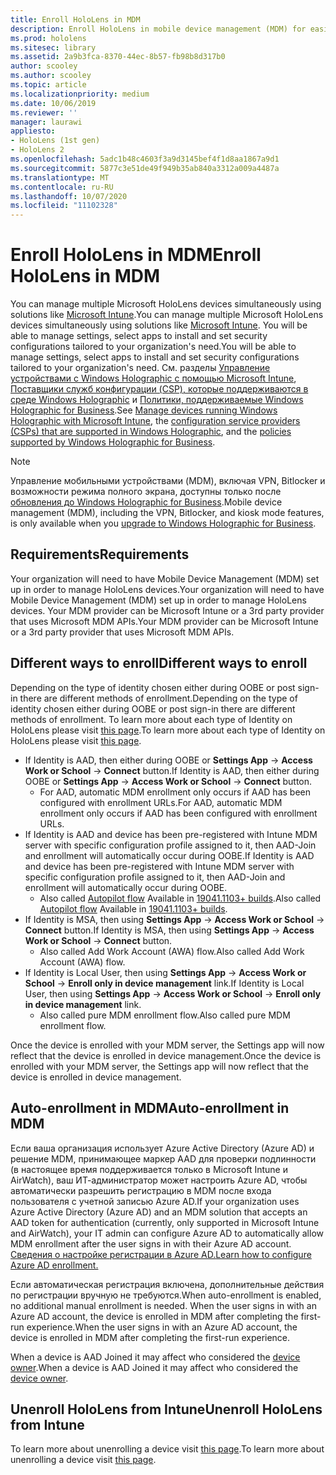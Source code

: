 ```yaml
---
title: Enroll HoloLens in MDM
description: Enroll HoloLens in mobile device management (MDM) for easier management of multiple devices.
ms.prod: hololens
ms.sitesec: library
ms.assetid: 2a9b3fca-8370-44ec-8b57-fb98b8d317b0
author: scooley
ms.author: scooley
ms.topic: article
ms.localizationpriority: medium
ms.date: 10/06/2019
ms.reviewer: ''
manager: laurawi
appliesto:
- HoloLens (1st gen)
- HoloLens 2
ms.openlocfilehash: 5adc1b48c4603f3a9d3145bef4f1d8aa1867a9d1
ms.sourcegitcommit: 5877c3e51de49f949b35ab840a3312a009a4487a
ms.translationtype: MT
ms.contentlocale: ru-RU
ms.lasthandoff: 10/07/2020
ms.locfileid: "11102328"
---
```

# <span data-ttu-id="e3961-103">Enroll HoloLens in MDM</span><span class="sxs-lookup"><span data-stu-id="e3961-103">Enroll HoloLens in MDM</span></span>

<span data-ttu-id="e3961-104">You can manage multiple Microsoft HoloLens devices simultaneously using solutions like [Microsoft Intune](https://docs.microsoft.com/intune/windows-holographic-for-business).</span><span class="sxs-lookup"><span data-stu-id="e3961-104">You can manage multiple Microsoft HoloLens devices simultaneously using solutions like [Microsoft Intune](https://docs.microsoft.com/intune/windows-holographic-for-business).</span></span> <span data-ttu-id="e3961-105">You will be able to manage settings, select apps to install and set security configurations tailored to your organization's need.</span><span class="sxs-lookup"><span data-stu-id="e3961-105">You will be able to manage settings, select apps to install and set security configurations tailored to your organization's need.</span></span> <span data-ttu-id="e3961-106">См. разделы [Управление устройствами с Windows Holographic с помощью Microsoft Intune](https://docs.microsoft.com/intune/windows-holographic-for-business), [Поставщики служб конфигурации (CSP), которые поддерживаются в среде Windows Holographic](https://msdn.microsoft.com/windows/hardware/commercialize/customize/mdm/configuration-service-provider-reference#hololens) и [Политики, поддерживаемые Windows Holographic for Business](https://msdn.microsoft.com/windows/hardware/commercialize/customize/mdm/policy-configuration-service-provider#hololenspolicies).</span><span class="sxs-lookup"><span data-stu-id="e3961-106">See [Manage devices running Windows Holographic with Microsoft Intune](https://docs.microsoft.com/intune/windows-holographic-for-business), the [configuration service providers (CSPs) that are supported in Windows Holographic](https://msdn.microsoft.com/windows/hardware/commercialize/customize/mdm/configuration-service-provider-reference#hololens), and the [policies supported by Windows Holographic for Business](https://msdn.microsoft.com/windows/hardware/commercialize/customize/mdm/policy-configuration-service-provider#hololenspolicies).</span></span>

> [!NOTE]
> <span data-ttu-id="e3961-107">Управление мобильными устройствами (MDM), включая VPN, Bitlocker и возможности режима полного экрана, доступны только после [обновления до Windows Holographic for Business](hololens1-upgrade-enterprise.md).</span><span class="sxs-lookup"><span data-stu-id="e3961-107">Mobile device management (MDM), including the VPN, Bitlocker, and kiosk mode features, is only available when you [upgrade to Windows Holographic for Business](hololens1-upgrade-enterprise.md).</span></span>

## <span data-ttu-id="e3961-108">Requirements</span><span class="sxs-lookup"><span data-stu-id="e3961-108">Requirements</span></span>

 <span data-ttu-id="e3961-109">Your organization will need to have Mobile Device Management (MDM) set up in order to manage HoloLens devices.</span><span class="sxs-lookup"><span data-stu-id="e3961-109">Your organization will need to have Mobile Device Management (MDM) set up in order to manage HoloLens devices.</span></span> <span data-ttu-id="e3961-110">Your MDM provider can be Microsoft Intune or a 3rd party provider that uses Microsoft MDM APIs.</span><span class="sxs-lookup"><span data-stu-id="e3961-110">Your MDM provider can be Microsoft Intune or a 3rd party provider that uses Microsoft MDM APIs.</span></span>
 
## <span data-ttu-id="e3961-111">Different ways to enroll</span><span class="sxs-lookup"><span data-stu-id="e3961-111">Different ways to enroll</span></span>

<span data-ttu-id="e3961-112">Depending on the type of identity chosen either during OOBE or post sign-in there are different methods of enrollment.</span><span class="sxs-lookup"><span data-stu-id="e3961-112">Depending on the type of identity chosen either during OOBE or post sign-in there are different methods of enrollment.</span></span> <span data-ttu-id="e3961-113">To learn more about each type of Identity on HoloLens please visit [this page](hololens-identity.md).</span><span class="sxs-lookup"><span data-stu-id="e3961-113">To learn more about each type of Identity on HoloLens please visit [this page](hololens-identity.md).</span></span>

- <span data-ttu-id="e3961-114">If Identity is AAD, then either during OOBE or **Settings App** -> **Access Work or School** -> **Connect** button.</span><span class="sxs-lookup"><span data-stu-id="e3961-114">If Identity is AAD, then either during OOBE or **Settings App** -> **Access Work or School** -> **Connect** button.</span></span>
    - <span data-ttu-id="e3961-115">For AAD, automatic MDM enrollment only occurs if AAD has been configured with enrollment URLs.</span><span class="sxs-lookup"><span data-stu-id="e3961-115">For AAD, automatic MDM enrollment only occurs if AAD has been configured with enrollment URLs.</span></span>
- <span data-ttu-id="e3961-116">If Identity is AAD and device has been pre-registered with Intune MDM server with specific configuration profile assigned to it, then AAD-Join and enrollment will automatically occur during OOBE.</span><span class="sxs-lookup"><span data-stu-id="e3961-116">If Identity is AAD and device has been pre-registered with Intune MDM server with specific configuration profile assigned to it, then AAD-Join and enrollment will automatically occur during OOBE.</span></span>
    - <span data-ttu-id="e3961-117">Also called [Autopilot flow](hololens2-autopilot.md) Available in [19041.1103+ builds](hololens-release-notes.md#windows-holographic-version-2004).</span><span class="sxs-lookup"><span data-stu-id="e3961-117">Also called [Autopilot flow](hololens2-autopilot.md) Available in [19041.1103+ builds](hololens-release-notes.md#windows-holographic-version-2004).</span></span>
- <span data-ttu-id="e3961-118">If Identity is MSA, then using **Settings App** -> **Access Work or School** -> **Connect** button.</span><span class="sxs-lookup"><span data-stu-id="e3961-118">If Identity is MSA, then using **Settings App** -> **Access Work or School** -> **Connect** button.</span></span>
    - <span data-ttu-id="e3961-119">Also called Add Work Account (AWA) flow.</span><span class="sxs-lookup"><span data-stu-id="e3961-119">Also called Add Work Account (AWA) flow.</span></span>
- <span data-ttu-id="e3961-120">If Identity is Local User, then using **Settings App** -> **Access Work or School** -> **Enroll only in device management** link.</span><span class="sxs-lookup"><span data-stu-id="e3961-120">If Identity is Local User, then using **Settings App** -> **Access Work or School** -> **Enroll only in device management** link.</span></span>
    - <span data-ttu-id="e3961-121">Also called pure MDM enrollment flow.</span><span class="sxs-lookup"><span data-stu-id="e3961-121">Also called pure MDM enrollment flow.</span></span>

<span data-ttu-id="e3961-122">Once the device is enrolled with your MDM server, the Settings app will now reflect that the device is enrolled in device management.</span><span class="sxs-lookup"><span data-stu-id="e3961-122">Once the device is enrolled with your MDM server, the Settings app will now reflect that the device is enrolled in device management.</span></span>

## <span data-ttu-id="e3961-123">Auto-enrollment in MDM</span><span class="sxs-lookup"><span data-stu-id="e3961-123">Auto-enrollment in MDM</span></span>

<span data-ttu-id="e3961-124">Если ваша организация использует Azure Active Directory (Azure AD) и решение MDM, принимающее маркер AAD для проверки подлинности (в настоящее время поддерживается только в Microsoft Intune и AirWatch), ваш ИТ-администратор может настроить Azure AD, чтобы автоматически разрешить регистрацию в MDM после входа пользователя с учетной записью Azure AD.</span><span class="sxs-lookup"><span data-stu-id="e3961-124">If your organization uses Azure Active Directory (Azure AD) and an MDM solution that accepts an AAD token for authentication (currently, only supported in Microsoft Intune and AirWatch), your IT admin can configure Azure AD to automatically allow MDM enrollment after the user signs in with their Azure AD account.</span></span> [<span data-ttu-id="e3961-125">Сведения о настройке регистрации в Azure AD.</span><span class="sxs-lookup"><span data-stu-id="e3961-125">Learn how to configure Azure AD enrollment.</span></span>](https://docs.microsoft.com/mem/intune/enrollment/windows-enroll#enable-windows-10-automatic-enrollment)

<span data-ttu-id="e3961-126">Если автоматическая регистрация включена, дополнительные действия по регистрации вручную не требуются.</span><span class="sxs-lookup"><span data-stu-id="e3961-126">When auto-enrollment is enabled, no additional manual enrollment is needed.</span></span> <span data-ttu-id="e3961-127">When the user signs in with an Azure AD account, the device is enrolled in MDM after completing the first-run experience.</span><span class="sxs-lookup"><span data-stu-id="e3961-127">When the user signs in with an Azure AD account, the device is enrolled in MDM after completing the first-run experience.</span></span>

<span data-ttu-id="e3961-128">When a device is AAD Joined it may affect who considered the [device owner](security-adminless-os.md#device-owner).</span><span class="sxs-lookup"><span data-stu-id="e3961-128">When a device is AAD Joined it may affect who considered the [device owner](security-adminless-os.md#device-owner).</span></span>

## <span data-ttu-id="e3961-129">Unenroll HoloLens from Intune</span><span class="sxs-lookup"><span data-stu-id="e3961-129">Unenroll HoloLens from Intune</span></span>

<span data-ttu-id="e3961-130">To learn more about unenrolling a device visit [this page](https://docs.microsoft.com/windows/client-management/mdm/disconnecting-from-mdm-unenrollment).</span><span class="sxs-lookup"><span data-stu-id="e3961-130">To learn more about unenrolling a device visit [this page](https://docs.microsoft.com/windows/client-management/mdm/disconnecting-from-mdm-unenrollment).</span></span> 
